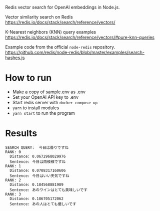 Redis vector search for OpenAI embeddings in Node.js.

Vector similarity search on Redis
https://redis.io/docs/stack/search/reference/vectors/

K-Nearest neighbors (KNN) query examples
https://redis.io/docs/stack/search/reference/vectors/#pure-knn-queries

Example code from the official `node-redis` repository.
https://github.com/redis/node-redis/blob/master/examples/search-hashes.js

# How to run
- Make a copy of sample.env as .env
- Set your OpenAI API key to .env
- Start redis server with `docker-compose up`
- `yarn` to install modules
- `yarn start` to run the program

# Results
```
SEARCH QUERY:  今日は曇りですね
RANK: 0
  Distance: 0.0672968029976
  Sentence: 今日は雨模様ですね
RANK: 1
  Distance: 0.0708317160606
  Sentence: 今日はいい天気ですね
RANK: 2
  Distance: 0.184568881989
  Sentence: あのワインはとても美味しいです
RANK: 3
  Distance: 0.186705172062
  Sentence: あの人はとても優しいです
```